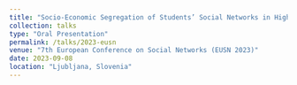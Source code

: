```yaml
---
title: "Socio-Economic Segregation of Students’ Social Networks in Highschool"
collection: talks
type: "Oral Presentation"
permalink: /talks/2023-eusn
venue: "7th European Conference on Social Networks (EUSN 2023)"
date: 2023-09-08
location: "Ljubljana, Slovenia"
---
```

